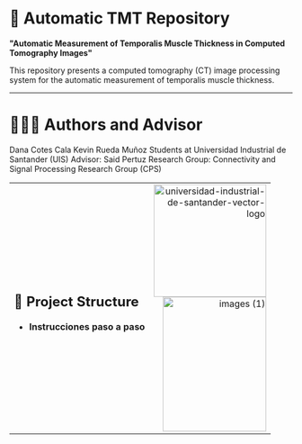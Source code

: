 
# 🧠 Automatic TMT Repository 
**"Automatic Measurement of Temporalis Muscle Thickness in Computed Tomography Images"**

This repository presents a computed tomography (CT) image processing system for the automatic measurement of temporalis muscle thickness.

<hr>


# 👨🏻‍🎓 Authors and Advisor
Dana Cotes Cala
Kevin Rueda Muñoz
Students at Universidad Industrial de Santander (UIS)
Advisor: Said Pertuz
Research Group: Connectivity and Signal Processing Research Group (CPS)



<table width="100%">
<tr>
<td>


## 📂 Project Structure
- **Instrucciones paso a paso** 

 

</td>
<td align="right" valign="top">
  <img width="200" height="200" alt="universidad-industrial-de-santander-vector-logo" src="https://github.com/user-attachments/assets/c3706c58-b800-44cf-ba11-36ac2561635c" />
  <br>
 <img width="184" height="239" alt="images (1)" src="https://github.com/user-attachments/assets/ca85d70b-c582-49a9-9e3a-e1b21029385c" />
</td>
</tr>
</table>



